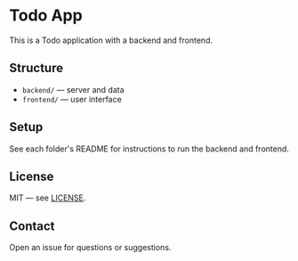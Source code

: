 
# Todo App

This is a Todo application with a backend and frontend.

## Structure

- `backend/` — server and data
- `frontend/` — user interface

## Setup

See each folder's README for instructions to run the backend and frontend.

## License

MIT — see [LICENSE](./LICENSE).

## Contact

Open an issue for questions or suggestions.
